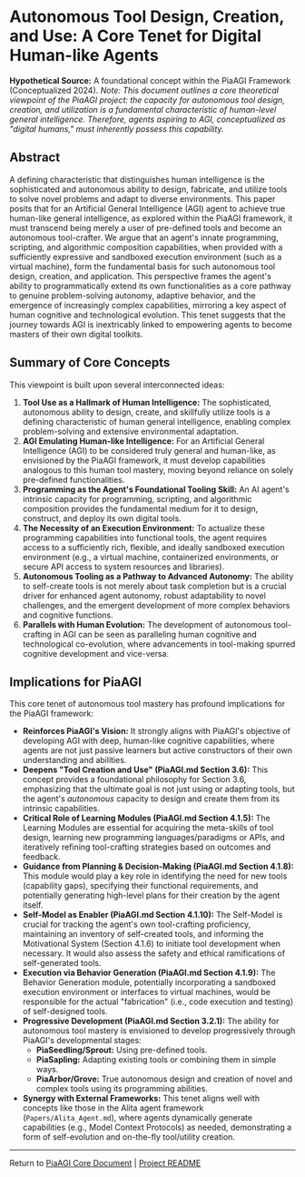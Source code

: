 <!-- PiaAGI AGI Research Framework Document -->
# Autonomous Tool Design, Creation, and Use: A Core Tenet for Digital Human-like Agents

**Hypothetical Source:** A foundational concept within the PiaAGI Framework (Conceptualized 2024).
*Note: This document outlines a core theoretical viewpoint of the PiaAGI project: the capacity for autonomous tool design, creation, and utilization is a fundamental characteristic of human-level general intelligence. Therefore, agents aspiring to AGI, conceptualized as "digital humans," must inherently possess this capability.*

## Abstract

A defining characteristic that distinguishes human intelligence is the sophisticated and autonomous ability to design, fabricate, and utilize tools to solve novel problems and adapt to diverse environments. This paper posits that for an Artificial General Intelligence (AGI) agent to achieve true human-like general intelligence, as explored within the PiaAGI framework, it must transcend being merely a user of pre-defined tools and become an autonomous tool-crafter. We argue that an agent's innate programming, scripting, and algorithmic composition capabilities, when provided with a sufficiently expressive and sandboxed execution environment (such as a virtual machine), form the fundamental basis for such autonomous tool design, creation, and application. This perspective frames the agent's ability to programmatically extend its own functionalities as a core pathway to genuine problem-solving autonomy, adaptive behavior, and the emergence of increasingly complex capabilities, mirroring a key aspect of human cognitive and technological evolution. This tenet suggests that the journey towards AGI is inextricably linked to empowering agents to become masters of their own digital toolkits.

## Summary of Core Concepts

This viewpoint is built upon several interconnected ideas:

1.  **Tool Use as a Hallmark of Human Intelligence:** The sophisticated, autonomous ability to design, create, and skillfully utilize tools is a defining characteristic of human general intelligence, enabling complex problem-solving and extensive environmental adaptation.
2.  **AGI Emulating Human-like Intelligence:** For an Artificial General Intelligence (AGI) to be considered truly general and human-like, as envisioned by the PiaAGI framework, it must develop capabilities analogous to this human tool mastery, moving beyond reliance on solely pre-defined functionalities.
3.  **Programming as the Agent's Foundational Tooling Skill:** An AI agent's intrinsic capacity for programming, scripting, and algorithmic composition provides the fundamental medium for it to design, construct, and deploy its own digital tools.
4.  **The Necessity of an Execution Environment:** To actualize these programming capabilities into functional tools, the agent requires access to a sufficiently rich, flexible, and ideally sandboxed execution environment (e.g., a virtual machine, containerized environments, or secure API access to system resources and libraries).
5.  **Autonomous Tooling as a Pathway to Advanced Autonomy:** The ability to self-create tools is not merely about task completion but is a crucial driver for enhanced agent autonomy, robust adaptability to novel challenges, and the emergent development of more complex behaviors and cognitive functions.
6.  **Parallels with Human Evolution:** The development of autonomous tool-crafting in AGI can be seen as paralleling human cognitive and technological co-evolution, where advancements in tool-making spurred cognitive development and vice-versa.

## Implications for PiaAGI

This core tenet of autonomous tool mastery has profound implications for the PiaAGI framework:

*   **Reinforces PiaAGI's Vision:** It strongly aligns with PiaAGI's objective of developing AGI with deep, human-like cognitive capabilities, where agents are not just passive learners but active constructors of their own understanding and abilities.
*   **Deepens "Tool Creation and Use" (PiaAGI.md Section 3.6):** This concept provides a foundational philosophy for Section 3.6, emphasizing that the ultimate goal is not just using or adapting tools, but the agent's *autonomous* capacity to design and create them from its intrinsic capabilities.
*   **Critical Role of Learning Modules (PiaAGI.md Section 4.1.5):** The Learning Modules are essential for acquiring the meta-skills of tool design, learning new programming languages/paradigms or APIs, and iteratively refining tool-crafting strategies based on outcomes and feedback.
*   **Guidance from Planning & Decision-Making (PiaAGI.md Section 4.1.8):** This module would play a key role in identifying the need for new tools (capability gaps), specifying their functional requirements, and potentially generating high-level plans for their creation by the agent itself.
*   **Self-Model as Enabler (PiaAGI.md Section 4.1.10):** The Self-Model is crucial for tracking the agent's own tool-crafting proficiency, maintaining an inventory of self-created tools, and informing the Motivational System (Section 4.1.6) to initiate tool development when necessary. It would also assess the safety and ethical ramifications of self-generated tools.
*   **Execution via Behavior Generation (PiaAGI.md Section 4.1.9):** The Behavior Generation module, potentially incorporating a sandboxed execution environment or interfaces to virtual machines, would be responsible for the actual "fabrication" (i.e., code execution and testing) of self-designed tools.
*   **Progressive Development (PiaAGI.md Section 3.2.1):** The ability for autonomous tool mastery is envisioned to develop progressively through PiaAGI's developmental stages:
    *   **PiaSeedling/Sprout:** Using pre-defined tools.
    *   **PiaSapling:** Adapting existing tools or combining them in simple ways.
    *   **PiaArbor/Grove:** True autonomous design and creation of novel and complex tools using its programming abilities.
*   **Synergy with External Frameworks:** This tenet aligns well with concepts like those in the Alita agent framework (`Papers/Alita_Agent.md`), where agents dynamically generate capabilities (e.g., Model Context Protocols) as needed, demonstrating a form of self-evolution and on-the-fly tool/utility creation.

---
Return to [PiaAGI Core Document](../PiaAGI.md) | [Project README](../README.md)
